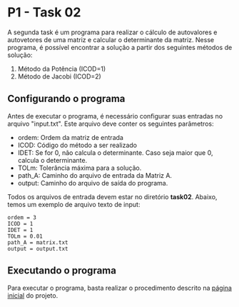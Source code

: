 # P1 - Task 02

A segunda task é um programa para realizar o cálculo de autovalores e autovetores de uma matriz e calcular o determinante da matriz. Nesse programa, é possível encontrar a solução a partir dos seguintes métodos de solução:

1. Método da Potência (ICOD=1)
2. Método de Jacobi (ICOD=2)

## Configurando o programa

Antes de executar o programa, é necessário configurar suas entradas no arquivo "input.txt". Este arquivo deve conter os seguintes parâmetros:

- ordem: Ordem da matriz de entrada
- ICOD: Código do método a ser realizado
- IDET: Se for 0, não calcula o determinante. Caso seja maior que 0, calcula o determinante.
- TOLm: Tolerância máxima para a solução.
- path_A: Caminho do arquivo de entrada da Matriz A.
- output: Caminho do arquivo de saída do programa.

Todos os arquivos de entrada devem estar no diretório <b>task02</b>. Abaixo, temos um exemplo de arquivo texto de input:
```
ordem = 3
ICOD = 1
IDET = 1
TOLm = 0.01
path_A = matrix.txt
output = output.txt
```

## Executando o programa

Para executar o programa, basta realizar o procedimento descrito na [página inicial](../../README.md) do projeto.

